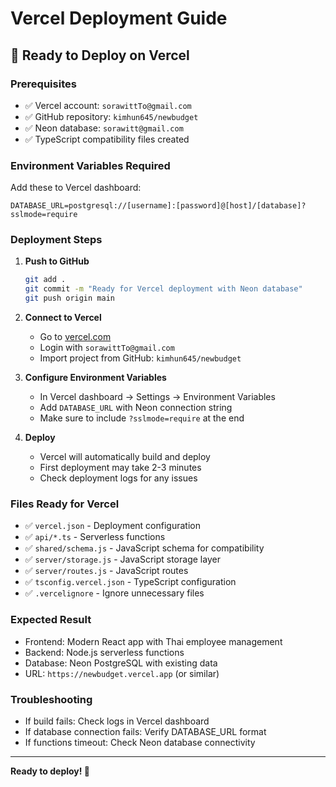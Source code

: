 # Vercel Deployment Guide

## 🚀 Ready to Deploy on Vercel

### Prerequisites
- ✅ Vercel account: `sorawittTo@gmail.com`
- ✅ GitHub repository: `kimhun645/newbudget`
- ✅ Neon database: `sorawitt@gmail.com`
- ✅ TypeScript compatibility files created

### Environment Variables Required
Add these to Vercel dashboard:

```
DATABASE_URL=postgresql://[username]:[password]@[host]/[database]?sslmode=require
```

### Deployment Steps

1. **Push to GitHub**
   ```bash
   git add .
   git commit -m "Ready for Vercel deployment with Neon database"
   git push origin main
   ```

2. **Connect to Vercel**
   - Go to [vercel.com](https://vercel.com)
   - Login with `sorawittTo@gmail.com`
   - Import project from GitHub: `kimhun645/newbudget`

3. **Configure Environment Variables**
   - In Vercel dashboard → Settings → Environment Variables
   - Add `DATABASE_URL` with Neon connection string
   - Make sure to include `?sslmode=require` at the end

4. **Deploy**
   - Vercel will automatically build and deploy
   - First deployment may take 2-3 minutes
   - Check deployment logs for any issues

### Files Ready for Vercel
- ✅ `vercel.json` - Deployment configuration
- ✅ `api/*.ts` - Serverless functions
- ✅ `shared/schema.js` - JavaScript schema for compatibility
- ✅ `server/storage.js` - JavaScript storage layer
- ✅ `server/routes.js` - JavaScript routes
- ✅ `tsconfig.vercel.json` - TypeScript configuration
- ✅ `.vercelignore` - Ignore unnecessary files

### Expected Result
- Frontend: Modern React app with Thai employee management
- Backend: Node.js serverless functions
- Database: Neon PostgreSQL with existing data
- URL: `https://newbudget.vercel.app` (or similar)

### Troubleshooting
- If build fails: Check logs in Vercel dashboard
- If database connection fails: Verify DATABASE_URL format
- If functions timeout: Check Neon database connectivity

---
**Ready to deploy! 🎉**